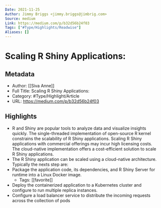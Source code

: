 ```yaml
---
Date: 2021-11-25
Author: Jimmy Briggs <jimmy.briggs@jimbrig.com>
Source: medium
Link: https://medium.com/p/b32d56b24f03
Tags: ["#Type/Highlights/Readwise"]
Aliases: []
---
```

# Scaling R Shiny Applications:

## Metadata
- Author: [[Siva Anne]]
- Full Title: Scaling R Shiny Applications:
- Category: #Type/Highlight/Article
- URL: https://medium.com/p/b32d56b24f03

## Highlights
- R and Shiny are popular tools to analyze data and visualize insights quickly. The single-threaded implementation of open-source R kernel constrains the scalability of R Shiny applications. Scaling R Shiny applications with commercial offerings may incur high licensing costs. The cloud-native implementation offers a cost-efficient solution to scale R Shiny applications.
- The R Shiny application can be scaled using a cloud-native architecture. Typically the nexts step are:
- Package the application code, its dependencies, and R Shiny Server for runtime into a Linux Docker image.
    - Tags: [[favorite]] 
- Deploy the containerized application to a Kubernetes cluster and configure to run multiple replica instances.
- Configure a load balancer service to distribute the incoming requests across the collection of pods
